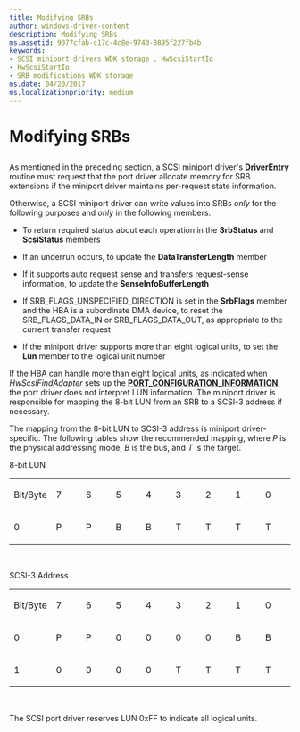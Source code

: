 ```yaml
---
title: Modifying SRBs
author: windows-driver-content
description: Modifying SRBs
ms.assetid: 9077cfab-c17c-4c8e-9740-0895f227fb4b
keywords:
- SCSI miniport drivers WDK storage , HwScsiStartIo
- HwScsiStartIo
- SRB modifications WDK storage
ms.date: 04/20/2017
ms.localizationpriority: medium
---
```


# Modifying SRBs


## <span id="ddk_modifying_srbs_kg"></span><span id="DDK_MODIFYING_SRBS_KG"></span>


As mentioned in the preceding section, a SCSI miniport driver's [**DriverEntry**](https://msdn.microsoft.com/library/windows/hardware/ff552654) routine must request that the port driver allocate memory for SRB extensions if the miniport driver maintains per-request state information.

Otherwise, a SCSI miniport driver can write values into SRBs *only* for the following purposes and *only* in the following members:

-   To return required status about each operation in the **SrbStatus** and **ScsiStatus** members

-   If an underrun occurs, to update the **DataTransferLength** member

-   If it supports auto request sense and transfers request-sense information, to update the **SenseInfoBufferLength**

-   If SRB\_FLAGS\_UNSPECIFIED\_DIRECTION is set in the **SrbFlags** member and the HBA is a subordinate DMA device, to reset the SRB\_FLAGS\_DATA\_IN or SRB\_FLAGS\_DATA\_OUT, as appropriate to the current transfer request

-   If the miniport driver supports more than eight logical units, to set the **Lun** member to the logical unit number

If the HBA can handle more than eight logical units, as indicated when *HwScsiFindAdapter* sets up the [**PORT\_CONFIGURATION\_INFORMATION**](https://msdn.microsoft.com/library/windows/hardware/ff563900), the port driver does not interpret LUN information. The miniport driver is responsible for mapping the 8-bit LUN from an SRB to a SCSI-3 address if necessary.

The mapping from the 8-bit LUN to SCSI-3 address is miniport driver-specific. The following tables show the recommended mapping, where *P* is the physical addressing mode, *B* is the bus, and *T* is the target.

8-bit LUN

<table>
<colgroup>
<col width="11%" />
<col width="11%" />
<col width="11%" />
<col width="11%" />
<col width="11%" />
<col width="11%" />
<col width="11%" />
<col width="11%" />
<col width="11%" />
</colgroup>
<tbody>
<tr class="odd">
<td align="left"><p>Bit/Byte</p></td>
<td align="left"><p>7</p></td>
<td align="left"><p>6</p></td>
<td align="left"><p>5</p></td>
<td align="left"><p>4</p></td>
<td align="left"><p>3</p></td>
<td align="left"><p>2</p></td>
<td align="left"><p>1</p></td>
<td align="left"><p>0</p></td>
</tr>
<tr class="even">
<td align="left"><p>0</p></td>
<td align="left"><p>P</p></td>
<td align="left"><p>P</p></td>
<td align="left"><p>B</p></td>
<td align="left"><p>B</p></td>
<td align="left"><p>T</p></td>
<td align="left"><p>T</p></td>
<td align="left"><p>T</p></td>
<td align="left"><p>T</p></td>
</tr>
</tbody>
</table>

 

SCSI-3 Address

<table>
<colgroup>
<col width="11%" />
<col width="11%" />
<col width="11%" />
<col width="11%" />
<col width="11%" />
<col width="11%" />
<col width="11%" />
<col width="11%" />
<col width="11%" />
</colgroup>
<tbody>
<tr class="odd">
<td align="left"><p>Bit/Byte</p></td>
<td align="left"><p>7</p></td>
<td align="left"><p>6</p></td>
<td align="left"><p>5</p></td>
<td align="left"><p>4</p></td>
<td align="left"><p>3</p></td>
<td align="left"><p>2</p></td>
<td align="left"><p>1</p></td>
<td align="left"><p>0</p></td>
</tr>
<tr class="even">
<td align="left"><p>0</p></td>
<td align="left"><p>P</p></td>
<td align="left"><p>P</p></td>
<td align="left"><p>0</p></td>
<td align="left"><p>0</p></td>
<td align="left"><p>0</p></td>
<td align="left"><p>0</p></td>
<td align="left"><p>B</p></td>
<td align="left"><p>B</p></td>
</tr>
<tr class="odd">
<td align="left"><p>1</p></td>
<td align="left"><p>0</p></td>
<td align="left"><p>0</p></td>
<td align="left"><p>0</p></td>
<td align="left"><p>0</p></td>
<td align="left"><p>T</p></td>
<td align="left"><p>T</p></td>
<td align="left"><p>T</p></td>
<td align="left"><p>T</p></td>
</tr>
</tbody>
</table>

 

The SCSI port driver reserves LUN 0xFF to indicate all logical units.

 

 





